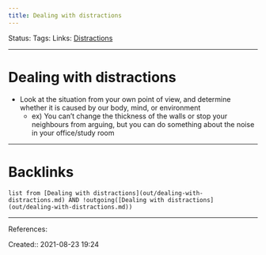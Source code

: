 ```yaml
---
title: Dealing with distractions
---
```

Status: 
Tags: 
Links: [Distractions](out/distractions.md)
___
# Dealing with distractions
- Look at the situation from your own point of view, and determine whether it is caused by our body, mind, or environment
	- ex) You can’t change the thickness of the walls or stop your neighbours from arguing, but you can do something about the noise in your office/study room
___
# Backlinks
```dataview
list from [Dealing with distractions](out/dealing-with-distractions.md) AND !outgoing([Dealing with distractions](out/dealing-with-distractions.md))
```
___
References:

Created:: 2021-08-23 19:24
